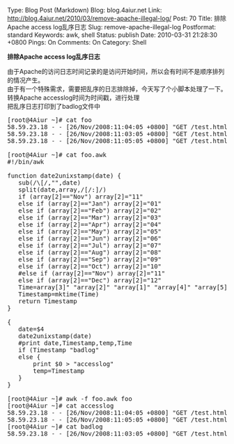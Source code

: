 Type: Blog Post (Markdown)
Blog: blog.4aiur.net
Link: http://blog.4aiur.net/2010/03/remove-apache-illegal-log/
Post: 70
Title: 排除Apache access log乱序日志
Slug: remove-apache-illegal-log
Postformat: standard
Keywords: awk, shell
Status: publish
Date: 2010-03-31 21:28:30 +0800
Pings: On
Comments: On
Category: Shell

**排除Apache access log乱序日志**

由于Apache的访问日志时间记录的是访问开始时间，所以会有时间不是顺序排列的情况产生。  
由于有一个特殊需求，需要把乱序的日志排除掉，今天写了个小脚本处理了一下。  
转换Apache accesslog时间为时间戳，进行处理  
把乱序日志打印到了badlog文件中  

<pre lang="bash">[root@4Aiur ~]# cat foo
58.59.23.18 - - [26/Nov/2008:11:04:05 +0800] "GET /test.html HTTP/1.1" 200 8228 "-" "Mozilla/4.0 (compatible; MSIE 6.0; Windows NT 5.1; SV1; .NET CLR 1.1.4322; .NET CLR 2.0.50727)"
58.59.23.18 - - [26/Nov/2008:11:03:05 +0800] "GET /test.html HTTP/1.1" 200 8228 "-" "Mozilla/4.0 (compatible; MSIE 6.0; Windows NT 5.1; SV1; .NET CLR 1.1.4322; .NET CLR 2.0.50727)"
58.59.23.18 - - [26/Nov/2008:11:05:05 +0800] "GET /test.html HTTP/1.1" 200 8228 "-" "Mozilla/4.0 (compatible; MSIE 6.0; Windows NT 5.1; SV1; .NET CLR 1.1.4322; .NET CLR 2.0.50727)"

[root@4Aiur ~]# cat foo.awk
#!/bin/awk

function date2unixstamp(date) {
   sub(/\[/,"",date)
   split(date,array,/[/:]/)
   if (array[2]=="Nov") array[2]="11"
   else if (array[2]=="Jan") array[2]="01"
   else if (array[2]=="Feb") array[2]="02"
   else if (array[2]=="Mar") array[2]="03"
   else if (array[2]=="Apr") array[2]="04"
   else if (array[2]=="May") array[2]="05"
   else if (array[2]=="Jun") array[2]="06"
   else if (array[2]=="Jul") array[2]="07"
   else if (array[2]=="Aug") array[2]="08"
   else if (array[2]=="Sep") array[2]="09"
   else if (array[2]=="Oct") array[2]="10"
   #else if (array[2]=="Nov") array[2]="11"
   else if (array[2]=="Dec") array[2]="12"
   Time=array[3]" "array[2]" "array[1]" "array[4]" "array[5]" "array[6]" "array[7]
   Timestamp=mktime(Time)
   return Timestamp
}

{
   date=$4
   date2unixstamp(date)
   #print date,Timestamp,temp,Time
   if (Timestamp<temp)
       print $0 > "badlog"
   else {
       print $0 > "accesslog"
       temp=Timestamp
   }
}

[root@4Aiur ~]# awk -f foo.awk foo
[root@4Aiur ~]# cat accesslog
58.59.23.18 - - [26/Nov/2008:11:04:05 +0800] "GET /test.html HTTP/1.1" 200 8228 "-" "Mozilla/4.0 (compatible; MSIE 6.0; Windows NT 5.1; SV1; .NET CLR 1.1.4322; .NET CLR 2.0.50727)"
58.59.23.18 - - [26/Nov/2008:11:05:05 +0800] "GET /test.html HTTP/1.1" 200 8228 "-" "Mozilla/4.0 (compatible; MSIE 6.0; Windows NT 5.1; SV1; .NET CLR 1.1.4322; .NET CLR 2.0.50727)"
[root@4Aiur ~]# cat badlog
58.59.23.18 - - [26/Nov/2008:11:03:05 +0800] "GET /test.html HTTP/1.1" 200 8228 "-" "Mozilla/4.0 (compatible; MSIE 6.0; Windows NT 5.1; SV1; .NET CLR 1.1.4322; .NET CLR 2.0.50727)"</pre>
